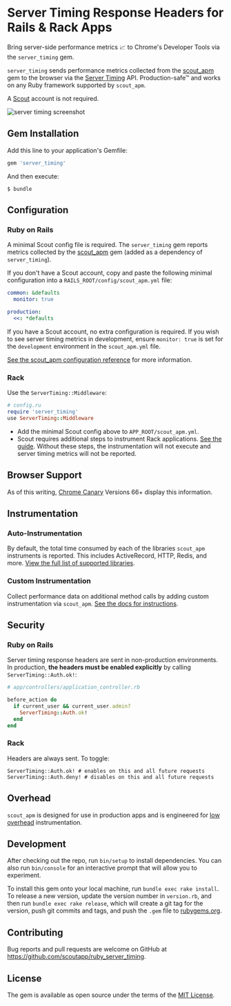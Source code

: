# Server Timing Response Headers for Rails & Rack Apps

Bring server-side performance metrics 📈 to Chrome's Developer Tools via the `server_timing` gem. 

`server_timing` sends performance metrics collected from the [scout_apm](https://github.com/scoutapp/scout_apm_ruby) gem to the browser via the  [Server Timing](https://w3c.github.io/server-timing/) API. Production-safe™ and works on any Ruby framework supported by `scout_apm`. 

A [Scout](https://scoutapp.com) account is not required.

![server timing screenshot](https://s3-us-west-1.amazonaws.com/scout-blog/ruby_server_timing.png?x)

## Gem Installation

Add this line to your application's Gemfile:

```ruby
gem 'server_timing'
```

And then execute:

    $ bundle

## Configuration

### Ruby on Rails

A minimal Scout config file is required. The `server_timing` gem reports metrics collected by the [scout_apm](https://github.com/scoutapp/scout_apm_ruby) gem (added as a dependency of `server_timing`).

If you don't have a Scout account, copy and paste the following minimal configuration into a `RAILS_ROOT/config/scout_apm.yml` file:

```yaml
common: &defaults
  monitor: true

production:
  <<: *defaults
```

If you have a Scout account, no extra configuration is required. If you wish to see server timing metrics in development, ensure `monitor: true` is set for the `development` environment in the `scout_apm.yml` file.

[See the scout_apm configuration reference](http://help.apm.scoutapp.com/#ruby-configuration-options) for more information.

### Rack

Use the `ServerTiming::Middleware`:

```ruby
# config.ru
require 'server_timing'
use ServerTiming::Middleware
```

* Add the minimal Scout config above to `APP_ROOT/scout_apm.yml`.
* Scout requires additional steps to instrument Rack applications. [See the guide](http://help.apm.scoutapp.com/#rack). Without these steps, the instrumentation will not execute and server timing metrics will not be reported.

## Browser Support

As of this writing, [Chrome Canary](https://www.google.com/chrome/browser/canary.html) Versions 66+ display this information.

## Instrumentation

### Auto-Instrumentation

By default, the total time consumed by each of the libraries `scout_apm` instruments is reported. This includes ActiveRecord, HTTP, Redis, and more. [View the full list of supported libraries](http://help.apm.scoutapp.com/#ruby-instrumented-libs). 

### Custom Instrumentation

Collect performance data on additional method calls by adding custom instrumentation via `scout_apm`. [See the docs for instructions](http://help.apm.scoutapp.com/#ruby-custom-instrumentation).

## Security

### Ruby on Rails

Server timing response headers are sent in non-production environments. In production, __the headers must be enabled explicitly__ by calling `ServerTiming::Auth.ok!`:

```ruby
# app/controllers/application_controller.rb

before_action do
  if current_user && current_user.admin?
    ServerTiming::Auth.ok!
  end
end
```

### Rack

Headers are always sent. To toggle:

```
ServerTiming::Auth.ok! # enables on this and all future requests
ServerTiming::Auth.deny! # disables on this and all future requests
```

## Overhead

`scout_apm` is designed for use in production apps and is engineered for [low overhead](http://blog.scoutapp.com/articles/2016/02/07/overhead-benchmarks-new-relic-vs-scout) instrumentation.

## Development

After checking out the repo, run `bin/setup` to install dependencies. You can also run `bin/console` for an interactive prompt that will allow you to experiment.

To install this gem onto your local machine, run `bundle exec rake install`. To release a new version, update the version number in `version.rb`, and then run `bundle exec rake release`, which will create a git tag for the version, push git commits and tags, and push the `.gem` file to [rubygems.org](https://rubygems.org).

## Contributing

Bug reports and pull requests are welcome on GitHub at https://github.com/scoutapp/ruby_server_timing.


## License

The gem is available as open source under the terms of the [MIT License](http://opensource.org/licenses/MIT).

